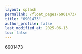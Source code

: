```yaml
---
layout: splash
permalink: /float_pages/6901473/
title: "6901473"
author_profile: false
last_modified_at: 2025-06-13
toc: false
---
```

 
6901473
